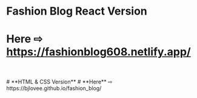 # **Fashion Blog React Version**

# **Here** ⇨ https://fashionblog608.netlify.app/
<br>
<br>
# **HTML & CSS Version**
# **Here** ⇨ https://bjlovee.github.io/fashion_blog/
<br>
